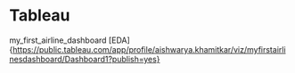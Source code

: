 # Tableau
my_first_airline_dashboard
[EDA]{https://public.tableau.com/app/profile/aishwarya.khamitkar/viz/myfirstairlinesdashboard/Dashboard1?publish=yes}    
